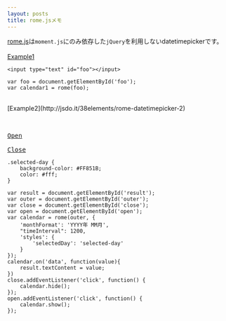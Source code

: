 ```yaml
---
layout: posts
title: rome.jsメモ
---
```

[rome.js](https://github.com/bevacqua/rome)は`moment.js`にのみ依存した`jQuery`を利用しないdatetimepickerです。    
<br>
[Example1](http://jsdo.it/38elements/rome-datetimepicker-1)

```
<input type="text" id="foo"></input>
```

```
var foo = document.getElementById('foo');
var calendar1 = rome(foo);
```

<br>
[Example2](http://jsdo.it/38elements/rome-datetimepicker-2)

<pre>
<div id="result"></div>
<div id="outer"></div>
<a href="#" id="open" class="button button-rounded">Open</a>
&nbsp;
<a href="#" id="close" class="button button-rounded">Close</a>
</pre>

```
.selected-day {
    background-color: #FF851B;
    color: #fff;
}
```

```
var result = document.getElementById('result');
var outer = document.getElementById('outer');
var close = document.getElementById('close');
var open = document.getElementById('open');
var calendar = rome(outer, {
    'monthFormat': 'YYYY年 MM月',
    "timeInterval": 1200,
    'styles': {
        'selectedDay': 'selected-day'
    }
});
calendar.on('data', function(value){
    result.textContent = value;
})
close.addEventListener('click', function() {
    calendar.hide();
});
open.addEventListener('click', function() {
    calendar.show();
});
```
